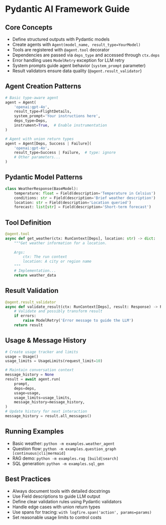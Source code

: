 # Pydantic AI Framework Guide

## Core Concepts
- Define structured outputs with Pydantic models
- Create agents with `Agent(model_name, result_type=YourModel)`
- Tools are registered with `@agent.tool` decorator
- Dependencies are passed via `deps_type` and accessed through `ctx.deps`
- Error handling uses `ModelRetry` exception for LLM retry
- System prompts guide agent behavior (`system_prompt` parameter)
- Result validators ensure data quality (`@agent.result_validator`)

## Agent Creation Patterns
```python
# Basic type-aware agent
agent = Agent(
    'openai:gpt-4o',
    result_type=FlightDetails,
    system_prompt='Your instructions here',
    deps_type=Deps,
    instrument=True,  # Enable instrumentation
)

# Agent with union return types
agent = Agent[Deps, Success | Failure](
    'openai:gpt-4o',
    result_type=Success | Failure,  # type: ignore
    # Other parameters...
)
```

## Pydantic Model Patterns
```python
class WeatherResponse(BaseModel):
    temperature: float = Field(description='Temperature in Celsius')
    conditions: str = Field(description='Brief weather description')
    location: str = Field(description='Location queried')
    forecast: list[str] = Field(description='Short-term forecast')
```

## Tool Definition
```python
@agent.tool
async def get_weather(ctx: RunContext[Deps], location: str) -> dict:
    """Get weather information for a location.
    
    Args:
        ctx: The run context
        location: A city or region name
    """
    # Implementation...
    return weather_data
```

## Result Validation
```python
@agent.result_validator
async def validate_result(ctx: RunContext[Deps], result: Response) -> Response:
    # Validate and possibly transform result
    if errors:
        raise ModelRetry('Error message to guide the LLM')
    return result
```

## Usage & Message History
```python
# Create usage tracker and limits
usage = Usage()
usage_limits = UsageLimits(request_limit=10)

# Maintain conversation context
message_history = None
result = await agent.run(
    prompt,
    deps=deps,
    usage=usage,
    usage_limits=usage_limits,
    message_history=message_history,
)
# Update history for next interaction
message_history = result.all_messages()
```

## Running Examples
- Basic weather: `python -m examples.weather_agent`
- Question flow: `python -m examples.question_graph [continuous|cli|mermaid]`
- RAG demo: `python -m examples.rag [build|search]`
- SQL generation: `python -m examples.sql_gen`

## Best Practices
- Always document tools with detailed docstrings
- Use Field descriptions to guide LLM output
- Define clear validation rules using Pydantic validators
- Handle edge cases with union return types
- Use spans for tracing: `with logfire.span('action', params=params)`
- Set reasonable usage limits to control costs